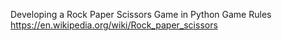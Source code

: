 Developing a Rock Paper Scissors Game in Python
Game Rules
https://en.wikipedia.org/wiki/Rock_paper_scissors

